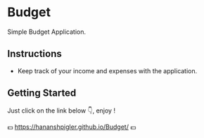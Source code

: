 # Budget
Simple Budget Application.

## Instructions
- Keep track of your income and expenses with the application.

## Getting Started
Just click on the link below 👇, enjoy !

💵 https://hananshpigler.github.io/Budget/ 💵
